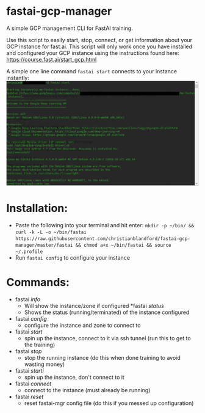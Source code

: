 # fastai-gcp-manager
A simple GCP management CLI for FastAI training.

Use this script to easily start, stop, connect, or get information about your GCP instance for fast.ai. This script will only work once you have installed and configured your GCP instance using the instructions found here: https://course.fast.ai/start_gcp.html

A simple one line command `fastai start` connects to your instance instantly:
![Screenshot of the program running](https://raw.githubusercontent.com/christianblandford/fastai-gcp-manager/master/fastai-manager-screenshot.PNG)

# Installation:
* Paste the following into your terminal and hit enter: `mkdir -p ~/bin/ && curl -k -L -o ~/bin/fastai https://raw.githubusercontent.com/christianblandford/fastai-gcp-manager/master/fastai && chmod a+x ~/bin/fastai && source ~/.profile`
* Run `fastai config` to configure your instance


# Commands:
* fastai *info*
  * Will show the instance/zone if configured
*fastai *status*
  * Shows the status (running/terminated) of the instance configured
* fastai *config*
  * configure the instance and zone to connect to
* fastai *start*
  * spin up the instance, connect to it via ssh tunnel (run this to get to the training)
* fastai *stop*
  * stop the running instance (do this when done training to avoid wasting money)
* fastai *starti*
  * spin up the instance, don't connect to it
* fastai *connect*
  * connect to the instance (must already be running)
* fastai *reset*
  * reset fastai-mgr config file (do this if you messed up configuration)
